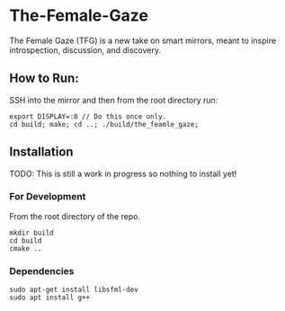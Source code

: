 # The-Female-Gaze
The Female Gaze (TFG) is a new take on smart mirrors, meant to inspire introspection, discussion, and discovery. 

## How to Run: 
SSH into the mirror and then from the root directory run:
```
export DISPLAY=:0 // Do this once only. 
cd build; make; cd ..; ./build/the_feamle_gaze;
```

## Installation
TODO: This is still a work in progress so nothing to install yet!

### For Development
From the root directory of the repo. 
```
mkdir build
cd build
cmake ..
```

### Dependencies

```
sudo apt-get install libsfml-dev
sudo apt install g++
```

